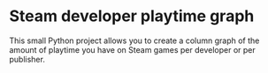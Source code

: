 # Steam developer playtime graph

This small Python project allows you to create a column graph of the amount of playtime you have on Steam games per developer or per publisher.

